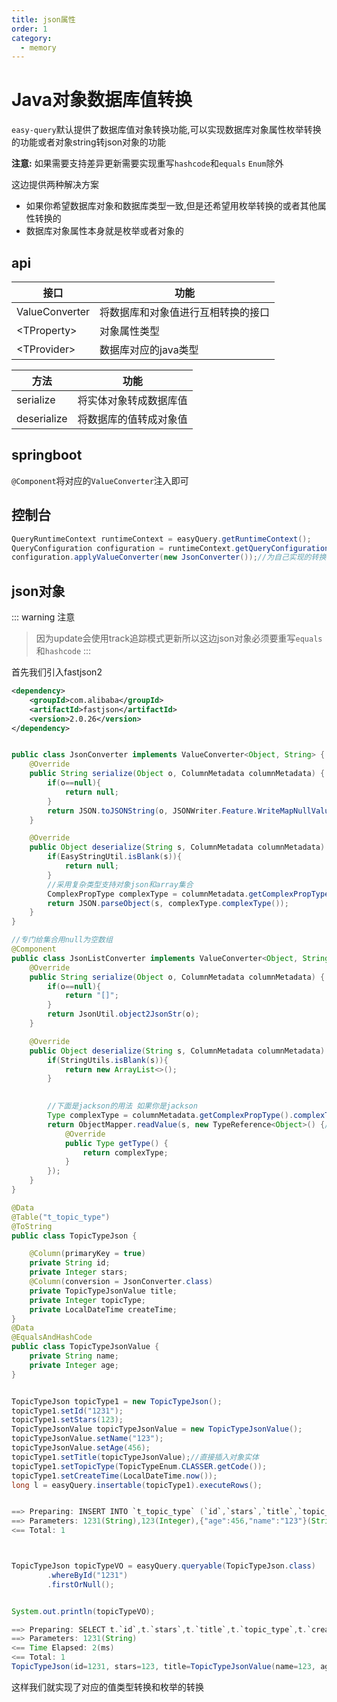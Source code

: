 ```yaml
---
title: json属性
order: 1
category:
  - memory
---
```


# Java对象数据库值转换
`easy-query`默认提供了数据库值对象转换功能,可以实现数据库对象属性枚举转换的功能或者对象string转json对象的功能

**注意:** 如果需要支持差异更新需要实现重写`hashcode`和`equals` `Enum`除外

这边提供两种解决方案
- 如果你希望数据库对象和数据库类型一致,但是还希望用枚举转换的或者其他属性转换的
- 数据库对象属性本身就是枚举或者对象的

## api

接口  | 功能  
---  | --- 
ValueConverter  | 将数据库和对象值进行互相转换的接口
\<TProperty>  | 对象属性类型
\<TProvider>  | 数据库对应的java类型


方法  | 功能  
---  | --- 
serialize  | 将实体对象转成数据库值
deserialize  | 将数据库的值转成对象值
## springboot
`@Component`将对应的`ValueConverter`注入即可
## 控制台
```java
QueryRuntimeContext runtimeContext = easyQuery.getRuntimeContext();
QueryConfiguration configuration = runtimeContext.getQueryConfiguration();
configuration.applyValueConverter(new JsonConverter());//为自己实现的转换器
```

## json对象
::: warning 注意
> 因为update会使用track追踪模式更新所以这边json对象必须要重写`equals`和`hashcode`
:::

首先我们引入fastjson2
```xml
<dependency>
    <groupId>com.alibaba</groupId>
    <artifactId>fastjson</artifactId>
    <version>2.0.26</version>
</dependency>
```

```java

public class JsonConverter implements ValueConverter<Object, String> {
    @Override
    public String serialize(Object o, ColumnMetadata columnMetadata) {
        if(o==null){
            return null;
        }
        return JSON.toJSONString(o, JSONWriter.Feature.WriteMapNullValue, JSONWriter.Feature.WriteNullListAsEmpty, JSONWriter.Feature.WriteNullStringAsEmpty);
    }

    @Override
    public Object deserialize(String s, ColumnMetadata columnMetadata) {
        if(EasyStringUtil.isBlank(s)){
            return null;
        }
        //采用复杂类型支持对象json和array集合
        ComplexPropType complexType = columnMetadata.getComplexPropType();
        return JSON.parseObject(s, complexType.complexType());
    }
}

//专门给集合用null为空数组
@Component
public class JsonListConverter implements ValueConverter<Object, String> {
    @Override
    public String serialize(Object o, ColumnMetadata columnMetadata) {
        if(o==null){
            return "[]";
        }
        return JsonUtil.object2JsonStr(o);
    }

    @Override
    public Object deserialize(String s, ColumnMetadata columnMetadata) {
        if(StringUtils.isBlank(s)){
            return new ArrayList<>();
        }
        

        //下面是jackson的用法 如果你是jackson
        Type complexType = columnMetadata.getComplexPropType().complexType();
        return ObjectMapper.readValue(s, new TypeReference<Object>() {//异常自行处理
            @Override
            public Type getType() {
                return complexType;
            }
        });
    }
}

@Data
@Table("t_topic_type")
@ToString
public class TopicTypeJson {

    @Column(primaryKey = true)
    private String id;
    private Integer stars;
    @Column(conversion = JsonConverter.class)
    private TopicTypeJsonValue title;
    private Integer topicType;
    private LocalDateTime createTime;
}
@Data
@EqualsAndHashCode
public class TopicTypeJsonValue {
    private String name;
    private Integer age;
}


TopicTypeJson topicType1 = new TopicTypeJson();
topicType1.setId("1231");
topicType1.setStars(123);
TopicTypeJsonValue topicTypeJsonValue = new TopicTypeJsonValue();
topicTypeJsonValue.setName("123");
topicTypeJsonValue.setAge(456);
topicType1.setTitle(topicTypeJsonValue);//直接插入对象实体
topicType1.setTopicType(TopicTypeEnum.CLASSER.getCode());
topicType1.setCreateTime(LocalDateTime.now());
long l = easyQuery.insertable(topicType1).executeRows();


==> Preparing: INSERT INTO `t_topic_type` (`id`,`stars`,`title`,`topic_type`,`create_time`) VALUES (?,?,?,?,?)
==> Parameters: 1231(String),123(Integer),{"age":456,"name":"123"}(String),9(Integer),2023-05-23T22:40:18.698(LocalDateTime)
<== Total: 1



TopicTypeJson topicTypeVO = easyQuery.queryable(TopicTypeJson.class)
        .whereById("1231")
        .firstOrNull();


System.out.println(topicTypeVO);

==> Preparing: SELECT t.`id`,t.`stars`,t.`title`,t.`topic_type`,t.`create_time` FROM `t_topic_type` t WHERE t.`id` = ? LIMIT 1
==> Parameters: 1231(String)
<== Time Elapsed: 2(ms)
<== Total: 1
TopicTypeJson(id=1231, stars=123, title=TopicTypeJsonValue(name=123, age=456), topicType=9, createTime=2023-05-23T22:40:19)
```

这样我们就实现了对应的值类型转换和枚举的转换

